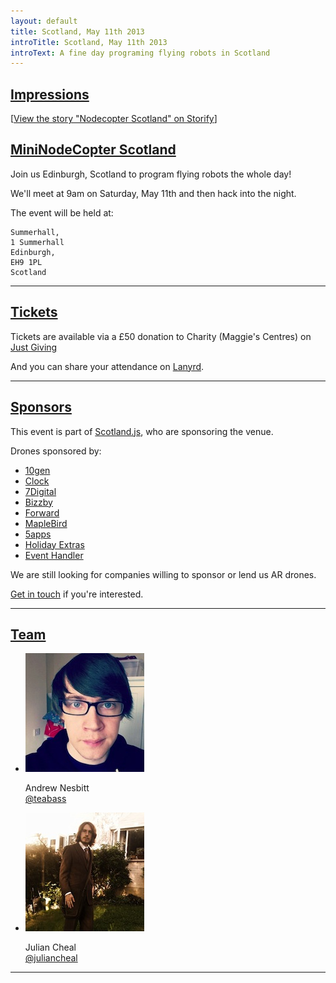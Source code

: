 ```yaml
---
layout: default
title: Scotland, May 11th 2013
introTitle: Scotland, May 11th 2013
introText: A fine day programing flying robots in Scotland
---
```


<h2 id="impressions"><a href="#impressions">Impressions</a></h2>

<script src="//storify.com/teabass/nodecopter-scotland.js"></script><noscript>[<a href="//storify.com/teabass/nodecopter-scotland" target="_blank">View the story "Nodecopter Scotland" on Storify</a>]</noscript>

<h2 id="intro"><a href="#intro">MiniNodeCopter Scotland</a></h2>

Join us Edinburgh, Scotland to program flying robots the whole day!

We'll meet at 9am on Saturday, May 11th and then hack into the night.

The event will be held at:

```
Summerhall,
1 Summerhall
Edinburgh,
EH9 1PL
Scotland
```

<hr>

<h2 id="tickets"><a href="#tickets">Tickets</a></h2>

Tickets are available via a £50 donation to Charity (Maggie's Centres) on <a href="http://www.justgiving.com/nodecopter-edinburgh">Just Giving</a>

And you can share your attendance on <a href='http://lanyrd.com/2013/nodecopter-scotland'>Lanyrd</a>.

<hr>

<h2 id="sponsors"><a href="#sponsors">Sponsors</a></h2>

This event is part of [Scotland.js](http://scotlandjs.com/), who are sponsoring the venue.

Drones sponsored by:

<ul>
  <li><a href="http://www.10gen.com/">10gen</a></li>
  <li><a href="http://clock.co.uk/">Clock</a></li>
  <li><a href="http://www.7digital.com/">7Digital</a></li>
  <li><a href="http://www.bizzby.com/">Bizzby</a></li>
  <li><a href="http://forwardtechnology.co.uk/">Forward</a></li>
  <li><a href='http://www.maplebird.com/'>MapleBird</a></li>
  <li><a href='https://5apps.com'>5apps</a></li>
  <li><a href='http://www.holidayextras.co.uk/'>Holiday Extras</a></li>
  <li><a href='http://eventhandler.co.uk/'>Event Handler</a></li>
</ul>

We are still looking for companies willing to sponsor or lend us AR drones.

<a href="mailto:andrewnez@gmail.com">Get in touch</a> if you're interested.

<hr>

<h2 id="team"><a href="#team">Team</a></h2>

<ul class="team">
  <li>
    <img src="/img/team/andrew_nesbitt.jpg">
    <p>
      Andrew Nesbitt<br>
      <a href="https://twitter.com/teabass">@teabass</a>
    </p>
  </li>
  <li>
    <img src="/img/team/julian_cheal.jpg">
    <p>
      Julian Cheal<br>
      <a href="https://twitter.com/juliancheal">@juliancheal</a>
    </p>
  </li>
</ul>

<hr>
